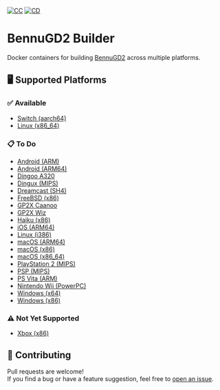 [![CC](https://github.com/humbertodias/bennugd2-builder/actions/workflows/ci.yml/badge.svg)](https://github.com/humbertodias/bennugd2-builder/actions/workflows/ci.yml)
[![CD](https://github.com/humbertodias/bennugd2-builder/actions/workflows/cd.yml/badge.svg)](https://github.com/humbertodias/bennugd2-builder/actions/workflows/cd.yml)

# BennuGD2 Builder

Docker containers for building [BennuGD2](https://github.com/SplinterGU/BennuGD2) across multiple platforms.

## 🖥️ Supported Platforms

### ✅ Available

* [Switch (aarch64)](switch-aarch64/README.md)
* [Linux (x86_64)](linux-x86_64/README.md)

### 📋 To Do

* [Android (ARM)](android-arm/README.md)
* [Android (ARM64)](android-arm64/README.md)
* [Dingoo A320](dingoo-a320/README.md)
* [Dingux (MIPS)](dingux-mips/README.md)
* [Dreamcast (SH4)](dreamcast-sh4/README.md)
* [FreeBSD (x86)](freebsd-x86/README.md)
* [GP2X Caanoo](gp2x-caanoo/README.md)
* [GP2X Wiz](gp2x-wiz/README.md)
* [Haiku (x86)](haiku-x86/README.md)
* [iOS (ARM64)](ios-arm64/README.md)
* [Linux (i386)](linux-i386/README.md)
* [macOS (ARM64)](macos-arm64/README.md)
* [macOS (x86)](macos-x86/README.md)
* [macOS (x86_64)](macos-x86_64/README.md)
* [PlayStation 2 (MIPS)](ps2-mips/README.md)
* [PSP (MIPS)](psp-mips/README.md)
* [PS Vita (ARM)](psvita-arm/README.md)
* [Nintendo Wii (PowerPC)](wii-powerpc/README.md)
* [Windows (x64)](windows-x64/README.md)
* [Windows (x86)](windows-x86/README.md)

### ⚠️ Not Yet Supported

* [Xbox (x86)](xbox-x86/README.md)


## 🤝 Contributing

Pull requests are welcome!  
If you find a bug or have a feature suggestion, feel free to [open an issue](https://github.com/humbertodias/bennugd2-builder/issues).
